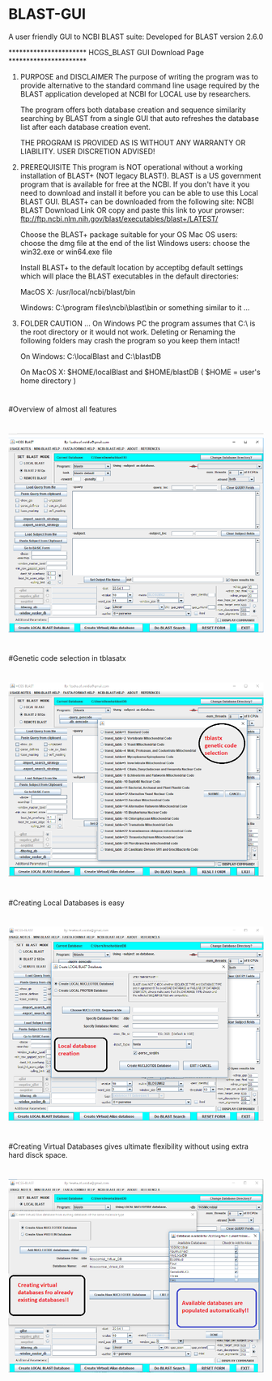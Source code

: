 # BLAST-GUI
A user friendly GUI to NCBI BLAST suite: Developed for BLAST version 2.6.0

********************** HCGS_BLAST GUI Download Page **********************

1. PURPOSE and DISCLAIMER
   The purpose of writing the program was to provide alternative to the standard command line
   usage required by the BLAST application developed at NCBI for LOCAL use by researchers.

   The program offers both database creation and sequence similarity searching by BLAST from
   a single GUI that auto refreshes the database list after each database creation event.

   THE PROGRAM IS PROVIDED AS IS WITHOUT ANY WARRANTY OR LIABILITY. USER DISCRETION ADVISED!

2. PREREQUISITE
   This program is NOT operational without a working installation of BLAST+ (NOT legacy BLAST!).
   BLAST is a US government program that is available for free at the NCBI. If you don't have
   it you need to download and install it before you can be able to use this Local BLAST GUI.
   BLAST+ can be downloaded from the following site:  NCBI BLAST Download Link
   OR copy and paste this link to your prowser:
   		ftp://ftp.ncbi.nlm.nih.gov/blast/executables/blast+/LATEST/

   Choose the BLAST+ package suitable for your OS
	Mac OS  users: choose the dmg file at the end of the list
        Windows users: choose the win32.exe or win64.exe file

   Install BLAST+ to the default location by acceptibg default settings 
   which will place the BLAST executables in the default directories:
   
      MacOS X: /usr/local/ncbi/blast/bin
      
      Windows: C:\program files\ncbi\blast\bin       or something similar to it ...
      

3. FOLDER CAUTION ...
   On Windows PC the program assumes that C:\ is the root directory or it would not work.
   Deleting or Renaming the following folders may crash	the program so you keep them intact!

      On Windows:  C:\localBlast    and  C:\blastDB
           
      On MacOS X:  $HOME/localBlast and  $HOME/blastDB   ( $HOME = user's home directory )
#      
#Overview of almost all features 
#
![Screen Shot #1: The whole GUI](https://github.com/Feseha374/BLAST-GUI/blob/master/BLAST_GUI_ScreenShots/BLAST_GUI_SC1.png)
#
#Genetic code selection in tblasatx
#
![Screen Shot #2: Genecic Code selection](https://github.com/Feseha374/BLAST-GUI/blob/master/BLAST_GUI_ScreenShots/BLAST_GUI_SC2.png)
#
#Creating Local Databases is easy
#
![Screen Shot #3: Creating Local Database](https://github.com/Feseha374/BLAST-GUI/blob/master/BLAST_GUI_ScreenShots/BLAST_GUI_SC3.png)
#
#Creating Virtual Databases gives ultimate flexibility without using extra hard disck space.
#
![Screen Shot #4: Virtual database Example](https://github.com/Feseha374/BLAST-GUI/blob/master/BLAST_GUI_ScreenShots/BLAST_GUI_SC4.png)

